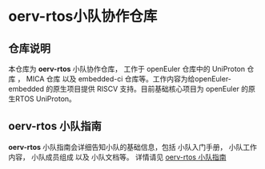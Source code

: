 # oerv-rtos小队协作仓库
## 仓库说明

本仓库为 **oerv-rtos** 小队协作仓库， 工作于 openEuler 仓库中的 UniProton 仓库 ， MICA 仓库 以及 embedded-ci 仓库等。工作内容为给openEuler-embedded 的原生项目提供 RISCV 支持。目前基础核心项目为 openEuler 的原生RTOS UniProton。

## oerv-rtos 小队指南

**oerv-rtos** 小队指南会详细告知小队的基础信息，包括 小队入门手册， 小队工作内容， 小队成员组成 以及 小队文档等。 详情请见 [oerv-rtos 小队指南](./doc/README.md)
